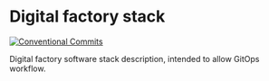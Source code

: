 # Digital factory stack

[![Conventional Commits](https://img.shields.io/badge/Conventional%20Commits-1.0.0-yellow.svg)](https://conventionalcommits.org)

Digital factory software stack description, intended to allow GitOps workflow.

